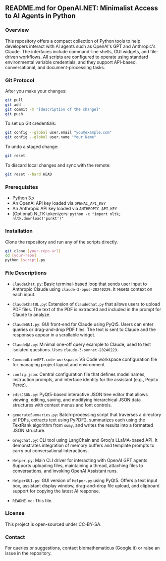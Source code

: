 
## README.md for OpenAI.NET: Minimalist Access to AI Agents in Python

### Overview

This repository offers a compact collection of Python tools to help developers interact with AI agents such as OpenAI's GPT and Anthropic's Claude. The interfaces include command-line shells, GUI widgets, and file-driven workflows. All scripts are configured to operate using standard environmental variable credentials, and they support API-based, conversational, and document-processing tasks.

### Git Protocol

After you make your changes:

```bash
git pull
git add .
git commit -m "[description of the change]"
git push
```

To set up Git credentials:

```bash
git config --global user.email "you@example.com"
git config --global user.name "Your Name"
```

To undo a staged change:

```bash
git reset
```

To discard local changes and sync with the remote:

```bash
git reset --hard HEAD
```

### Prerequisites

* Python 3.x
* An OpenAI API key loaded via `OPENAI_API_KEY`
* An Anthropic API key loaded via `ANTHROPIC_API_KEY`
* (Optional) NLTK tokenizers: `python -c "import nltk; nltk.download('punkt')"`

### Installation

Clone the repository and run any of the scripts directly.

```bash
git clone [your-repo-url]
cd [your-repo]
python [script].py
```

### File Descriptions

* `ClaudeChat.py`: Basic terminal-based loop that sends user input to Anthropic Claude using `claude-3-opus-20240229`. It resets context on each input.

* `ClaudeChatUL.py`: Extension of `ClaudeChat.py` that allows users to upload PDF files. The text of the PDF is extracted and included in the prompt for Claude to analyze.

* `ClaudeGUI.py`: GUI front-end for Claude using PyQt5. Users can enter queries or drag-and-drop PDF files. The text is sent to Claude and the responses appear in a scrollable widget.

* `ClaudeQA.py`: Minimal one-off query example to Claude, used to test isolated questions. Uses `claude-3-sonnet-20240229`.

* `CommandLineGPT.code-workspace`: VS Code workspace configuration file for managing project layout and environment.

* `config.json`: Central configuration file that defines model names, instruction prompts, and interface identity for the assistant (e.g., Pepito Perez).

* `editJSON.py`: PyQt5-based interactive JSON tree editor that allows viewing, editing, saving, and modifying hierarchical JSON data structures with context menus and font controls.

* `generateSummaries.py`: Batch-processing script that traverses a directory of PDFs, extracts text using PyPDF2, summarizes each using the TextRank algorithm from `sumy`, and writes the results into a formatted JSON structure.

* `GrogChat.py`: CLI tool using LangChain and Groq's LLaMA-based API. It demonstrates integration of memory buffers and template prompts to carry out conversational interactions.

* `Helper.py`: Main CLI driver for interacting with OpenAI GPT agents. Supports uploading files, maintaining a thread, attaching files to conversations, and invoking OpenAI Assistant runs.

* `HelperGUI.py`: GUI version of `Helper.py` using PyQt5. Offers a text input box, assistant display window, drag-and-drop file upload, and clipboard support for copying the latest AI response.

* `README.md`: This file.

### License

This project is open-sourced under CC-BY-SA.

### Contact

For queries or suggestions, contact biomathematicus (Google it) or raise an issue in the repository.
